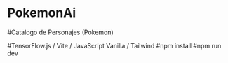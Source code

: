 # PokemonAi

#Catalogo de Personajes (Pokemon)

#TensorFlow.js / Vite / JavaScript Vanilla / Tailwind
#npm install
#npm run dev 
